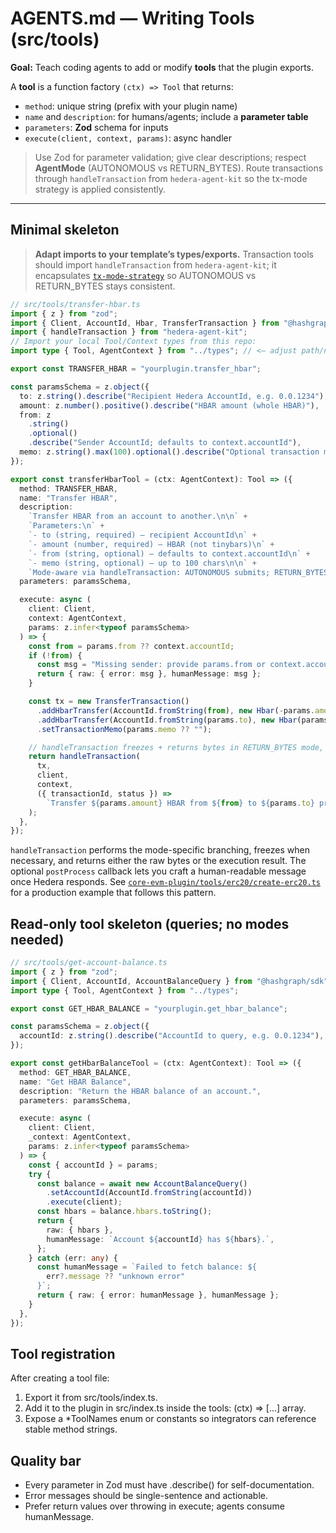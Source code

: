 # AGENTS.md — Writing Tools (src/tools)

**Goal:** Teach coding agents to add or modify **tools** that the plugin exports.

A **tool** is a function factory `(ctx) => Tool` that returns:

- `method`: unique string (prefix with your plugin name)
- `name` and `description`: for humans/agents; include a **parameter table**
- `parameters`: **Zod** schema for inputs
- `execute(client, context, params)`: async handler

> Use Zod for parameter validation; give clear descriptions; respect **AgentMode** (AUTONOMOUS vs RETURN_BYTES). Route transactions through `handleTransaction` from `hedera-agent-kit` so the tx-mode strategy is applied consistently.

---

## Minimal skeleton

> **Adapt imports to your template’s types/exports.** Transaction tools should import `handleTransaction` from `hedera-agent-kit`; it encapsulates [`tx-mode-strategy`](https://github.com/hashgraph/hedera-agent-kit/blob/main/typescript/src/shared/strategies/tx-mode-strategy.ts) so AUTONOMOUS vs RETURN_BYTES stays consistent.

```ts
// src/tools/transfer-hbar.ts
import { z } from "zod";
import { Client, AccountId, Hbar, TransferTransaction } from "@hashgraph/sdk";
import { handleTransaction } from "hedera-agent-kit";
// Import your local Tool/Context types from this repo:
import type { Tool, AgentContext } from "../types"; // <— adjust path/names

export const TRANSFER_HBAR = "yourplugin.transfer_hbar";

const paramsSchema = z.object({
  to: z.string().describe("Recipient Hedera AccountId, e.g. 0.0.1234"),
  amount: z.number().positive().describe("HBAR amount (whole HBAR)"),
  from: z
    .string()
    .optional()
    .describe("Sender AccountId; defaults to context.accountId"),
  memo: z.string().max(100).optional().describe("Optional transaction memo"),
});

export const transferHbarTool = (ctx: AgentContext): Tool => ({
  method: TRANSFER_HBAR,
  name: "Transfer HBAR",
  description:
    `Transfer HBAR from an account to another.\n\n` +
    `Parameters:\n` +
    `- to (string, required) — recipient AccountId\n` +
    `- amount (number, required) — HBAR (not tinybars)\n` +
    `- from (string, optional) — defaults to context.accountId\n` +
    `- memo (string, optional) — up to 100 chars\n\n` +
    `Mode-aware via handleTransaction: AUTONOMOUS submits; RETURN_BYTES returns unsigned bytes.`,
  parameters: paramsSchema,

  execute: async (
    client: Client,
    context: AgentContext,
    params: z.infer<typeof paramsSchema>
  ) => {
    const from = params.from ?? context.accountId;
    if (!from) {
      const msg = "Missing sender: provide params.from or context.accountId";
      return { raw: { error: msg }, humanMessage: msg };
    }

    const tx = new TransferTransaction()
      .addHbarTransfer(AccountId.fromString(from), new Hbar(-params.amount))
      .addHbarTransfer(AccountId.fromString(params.to), new Hbar(params.amount))
      .setTransactionMemo(params.memo ?? "");

    // handleTransaction freezes + returns bytes in RETURN_BYTES mode, or executes + waits for a receipt in AUTONOMOUS mode.
    return handleTransaction(
      tx,
      client,
      context,
      ({ transactionId, status }) =>
        `Transfer ${params.amount} HBAR from ${from} to ${params.to} processed. Status: ${status}. (txId: ${transactionId}).`
    );
  },
});
```

`handleTransaction` performs the mode-specific branching, freezes when necessary, and returns either the raw bytes or the execution result. The optional `postProcess` callback lets you craft a human-readable message once Hedera responds. See [`core-evm-plugin/tools/erc20/create-erc20.ts`](https://github.com/hashgraph/hedera-agent-kit/blob/main/typescript/src/plugins/core-evm-plugin/tools/erc20/create-erc20.ts) for a production example that follows this pattern.

## Read-only tool skeleton (queries; no modes needed)

```ts
// src/tools/get-account-balance.ts
import { z } from "zod";
import { Client, AccountId, AccountBalanceQuery } from "@hashgraph/sdk";
import type { Tool, AgentContext } from "../types";

export const GET_HBAR_BALANCE = "yourplugin.get_hbar_balance";

const paramsSchema = z.object({
  accountId: z.string().describe("AccountId to query, e.g. 0.0.1234"),
});

export const getHbarBalanceTool = (ctx: AgentContext): Tool => ({
  method: GET_HBAR_BALANCE,
  name: "Get HBAR Balance",
  description: "Return the HBAR balance of an account.",
  parameters: paramsSchema,

  execute: async (
    client: Client,
    _context: AgentContext,
    params: z.infer<typeof paramsSchema>
  ) => {
    const { accountId } = params;
    try {
      const balance = await new AccountBalanceQuery()
        .setAccountId(AccountId.fromString(accountId))
        .execute(client);
      const hbars = balance.hbars.toString();
      return {
        raw: { hbars },
        humanMessage: `Account ${accountId} has ${hbars}.`,
      };
    } catch (err: any) {
      const humanMessage = `Failed to fetch balance: ${
        err?.message ?? "unknown error"
      }`;
      return { raw: { error: humanMessage }, humanMessage };
    }
  },
});
```

## Tool registration

After creating a tool file:

1. Export it from src/tools/index.ts.
2. Add it to the plugin in src/index.ts inside the tools: (ctx) => [...] array.
3. Expose a \*ToolNames enum or constants so integrators can reference stable method strings.

## Quality bar

- Every parameter in Zod must have .describe() for self-documentation.
- Error messages should be single-sentence and actionable.
- Prefer return values over throwing in execute; agents consume humanMessage.
